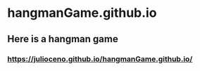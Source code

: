 # hangmanGame.github.io
 ## Here is a hangman game 
 
 ### https://julioceno.github.io/hangmanGame.github.io/

